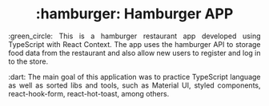 <h1 align="center">
  :hamburger: Hamburger APP
</h1>

<p align = "justify">
	:green_circle: This is a hamburger restaurant app developed using TypeScript with React Context. The app uses the hamburger API to storage food data from the restaurant and also allow new users to register and log in to the store.
</p>

<p align = "justify">
:dart: The main goal of this application was to practice TypeScript language as well as sorted libs and tools, such as Material UI, styled components, react-hook-form, react-hot-toast, among others.
</p>
